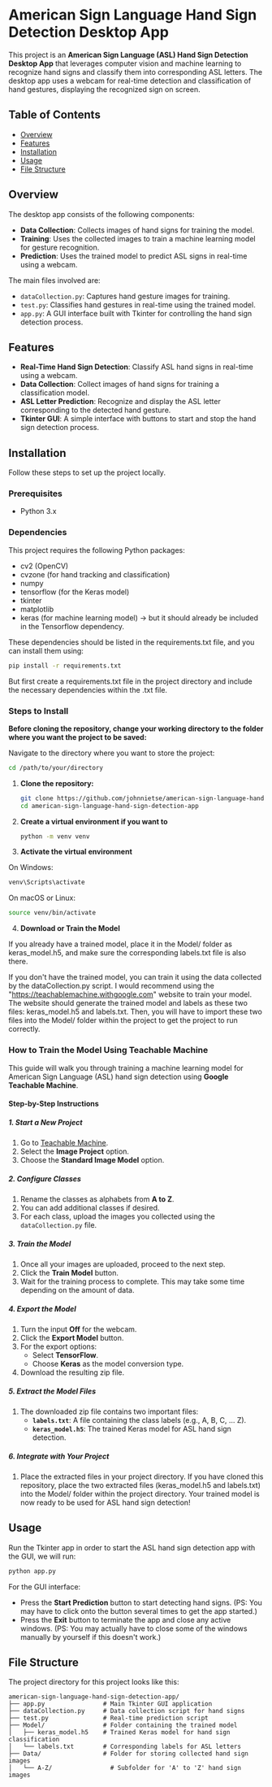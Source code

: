 # American Sign Language Hand Sign Detection Desktop App

This project is an **American Sign Language (ASL) Hand Sign Detection Desktop App** that leverages computer vision and machine learning to recognize hand signs and classify them into corresponding ASL letters. The desktop app uses a webcam for real-time detection and classification of hand gestures, displaying the recognized sign on screen.

## Table of Contents
- [Overview](#overview)
- [Features](#features)
- [Installation](#installation)
- [Usage](#usage)
- [File Structure](#file-structure)

## Overview
The desktop app consists of the following components:
- **Data Collection**: Collects images of hand signs for training the model.
- **Training**: Uses the collected images to train a machine learning model for gesture recognition.
- **Prediction**: Uses the trained model to predict ASL signs in real-time using a webcam.

The main files involved are:
- `dataCollection.py`: Captures hand gesture images for training.
- `test.py`: Classifies hand gestures in real-time using the trained model.
- `app.py`: A GUI interface built with Tkinter for controlling the hand sign detection process.

## Features
- **Real-Time Hand Sign Detection**: Classify ASL hand signs in real-time using a webcam.
- **Data Collection**: Collect images of hand signs for training a classification model.
- **ASL Letter Prediction**: Recognize and display the ASL letter corresponding to the detected hand gesture.
- **Tkinter GUI**: A simple interface with buttons to start and stop the hand sign detection process.

## Installation

Follow these steps to set up the project locally.

### Prerequisites

- Python 3.x

### Dependencies

This project requires the following Python packages:

- cv2 (OpenCV)
- cvzone (for hand tracking and classification)
- numpy
- tensorflow (for the Keras model)
- tkinter
- matplotlib
- keras (for machine learning model) -> but it should already be included in the Tensorflow dependency.

These dependencies should be listed in the requirements.txt file, and you can install them using:

  ```bash
  pip install -r requirements.txt
  ```

But first create a requirements.txt file in the project directory and include the necessary dependencies within the .txt file.


### Steps to Install

**Before cloning the repository, change your working directory to the folder where you want the project to be saved:**

Navigate to the directory where you want to store the project:
```bash
cd /path/to/your/directory
```

1. **Clone the repository:**

   ```bash
   git clone https://github.com/johnnietse/american-sign-language-hand-sign-detection-app.git
   cd american-sign-language-hand-sign-detection-app

2. **Create a virtual environment if you want to**
   
   ```bash
   python -m venv venv
   ```

3. **Activate the virtual environment**

  On Windows:
   ```bash
   venv\Scripts\activate
   ```

  On macOS or Linux:
   ```bash
   source venv/bin/activate
   ```
4. **Download or Train the Model**

If you already have a trained model, place it in the Model/ folder as keras_model.h5, and make sure the corresponding labels.txt file is also there.

If you don't have the trained model, you can train it using the data collected by the dataCollection.py script. I would recommend using the "https://teachablemachine.withgoogle.com" website to train your model. The website should generate the trained model and labels as these two files: keras_model.h5 and labels.txt. Then, you will have to import these two files into the Model/ folder within the project to get the project to run correctly.

### How to Train the Model Using Teachable Machine

This guide will walk you through training a machine learning model for American Sign Language (ASL) hand sign detection using **Google Teachable Machine**.

#### Step-by-Step Instructions

##### 1. Start a New Project
1. Go to [Teachable Machine](https://teachablemachine.withgoogle.com/).
2. Select the **Image Project** option.
3. Choose the **Standard Image Model** option.

##### 2. Configure Classes
1. Rename the classes as alphabets from **A to Z**.
2. You can add additional classes if desired.
3. For each class, upload the images you collected using the `dataCollection.py` file.

##### 3. Train the Model
1. Once all your images are uploaded, proceed to the next step.
2. Click the **Train Model** button.
3. Wait for the training process to complete. This may take some time depending on the amount of data.

##### 4. Export the Model
1. Turn the input **Off** for the webcam.
2. Click the **Export Model** button.
3. For the export options:
   - Select **TensorFlow**.
   - Choose **Keras** as the model conversion type.
4. Download the resulting zip file.

##### 5. Extract the Model Files
1. The downloaded zip file contains two important files:
   - **`labels.txt`**: A file containing the class labels (e.g., A, B, C, ... Z).
   - **`keras_model.h5`**: The trained Keras model for ASL hand sign detection.

##### 6. Integrate with Your Project
1. Place the extracted files in your project directory. If you have cloned this repository, place the two extracted files (keras_model.h5 and labels.txt) into the Model/ folder within the project directory.
Your trained model is now ready to be used for ASL hand sign detection!

## Usage 
Run the Tkinter app in order to start the ASL hand sign detection app with the GUI, we will run:

```bash
python app.py
```

For the GUI interface:
- Press the **Start Prediction** button to start detecting hand signs. (PS: You may have to click onto the button several times to get the app started.)
- Press the **Exit** button to terminate the app and close any active windows. (PS: You may actually have to close some of the windows manually by yourself if this doesn't work.)


## File Structure 

The project directory for this project looks like this:

```
american-sign-language-hand-sign-detection-app/
├── app.py                # Main Tkinter GUI application
├── dataCollection.py     # Data collection script for hand signs
├── test.py               # Real-time prediction script
├── Model/                # Folder containing the trained model
│   ├── keras_model.h5    # Trained Keras model for hand sign classification
│   └── labels.txt        # Corresponding labels for ASL letters
├── Data/                 # Folder for storing collected hand sign images
│   └── A-Z/                # Subfolder for 'A' to 'Z' hand sign images
```





